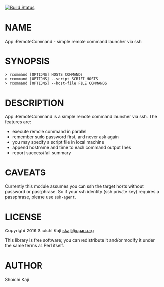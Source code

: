 [![Build Status](https://travis-ci.org/skaji/App-RemoteCommand.svg?branch=master)](https://travis-ci.org/skaji/App-RemoteCommand)

# NAME

App::RemoteCommand - simple remote command launcher via ssh

# SYNOPSIS

    > rcommand [OPTIONS] HOSTS COMMANDS
    > rcommand [OPTIONS] --script SCRIPT HOSTS
    > rcommand [OPTIONS] --host-file FILE COMMANDS

# DESCRIPTION

App::RemoteCommand is a simple remote command launcher via ssh. The features are:

- execute remote command in parallel
- remember sudo password first, and never ask again
- you may specify a script file in local machine
- append hostname and time to each command output lines
- report success/fail summary

# CAVEATS

Currently this module assumes you can ssh the target hosts
without password or passphrase.
So if your ssh identity (ssh private key) requires a passphrase,
please use `ssh-agent`.

# LICENSE

Copyright 2016 Shoichi Kaji <skaji@cpan.org>

This library is free software; you can redistribute it and/or modify it under the same terms as Perl itself.

# AUTHOR

Shoichi Kaji
